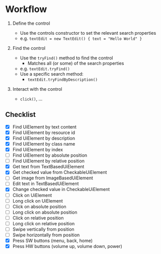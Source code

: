 # Workflow

1. Define the control
    - Use the controls constructor to set the relevant search properties
    - e.g. `textEdit = new TextEdit() { text = "Hello World" }`
   
2. Find the control
    - Use the `tryFind()` method to find the control
      - Matches all (or some) of the search properties
    - e.g. `textEdit.tryFind()`
    - Use a specific search method:
      - `textEdit.tryFindByDescription()`

3. Interact with the control
    - `click()`, ...

## Checklist

- [x] Find UiElement by text content
- [x] Find UiElement by resource id
- [x] Find UiElement by description
- [x] Find UiElement by class name
- [x] Find UiElement by index
- [ ] Find UiElement by absolute position
- [ ] Find UiElement by relative position
- [x] Get text from TextBasedUiElement
- [x] Get checked value from CheckableUiElement
- [ ] Get image from ImageBasedUiElement
- [ ] Edit text in TextBasedUiElement
- [x] Change checked value in CheckableUiElement
- [ ] Click on UiElement
- [ ] Long click on UiElement
- [ ] Click on absolute position
- [ ] Long click on absolute position
- [ ] Click on relative position
- [ ] Long click on relative position
- [ ] Swipe vertically from position
- [ ] Swipe horizontally from position
- [x] Press SW buttons (menu, back, home)
- [x] Press HW buttons (volume up, volume down, power)